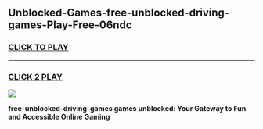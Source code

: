 
## Unblocked-Games-free-unblocked-driving-games-Play-Free-06ndc
<h3>
<a href="https://premium76.site?title=free-unblocked-driving-games&ref=09A">CLICK TO PLAY</a></h3>
<hr>

<h3>
<a href="https://premium76.site?title=free-unblocked-driving-games&ref=09A">CLICK 2 PLAY</a>
  
</h3>

<a href="https://premium76.site?title=free-unblocked-driving-games&ref=09A"><img src="https://clearcache.store/games.png"></a>


**free-unblocked-driving-games games unblocked: Your Gateway to Fun and Accessible Online Gaming**
